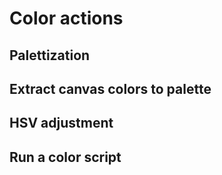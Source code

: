 # Color actions

<!-- TODO -->

## Palettization

## Extract canvas colors to palette

## HSV adjustment

## Run a color script

